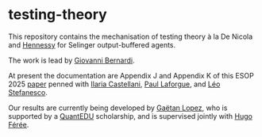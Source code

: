 # testing-theory
This repository contains the mechanisation of testing theory à la De Nicola and [Hennessy](https://en.wikipedia.org/wiki/Matthew_Hennessy) for Selinger output-buffered agents.

The work is lead by [Giovanni Bernardi](https://www.irif.fr/~gio/).

At present the documentation are Appendix J and Appendix K of this ESOP 2025
[paper](https://www.irif.fr/~gio/papers/esop2025-full-report.pdf) penned with
[Ilaria Castellani](https://www-sop.inria.fr/members/Ilaria.Castellani/),
[Paul Laforgue](https://fr.linkedin.com/in/paul-laforgue-16bb48114),
and [Léo Stefanesco](https://stefanesco.com/).

Our results are currently being developed by [Gaëtan
Lopez](https://www.irif.fr/users/glopez/index), who is supported by a
[QuantEDU](https://quantique.france2030.gouv.fr/talents/programme-de-formation/)
scholarship, and is supervised jointly with [Hugo
Férée](https://hugo.feree.fr/).

